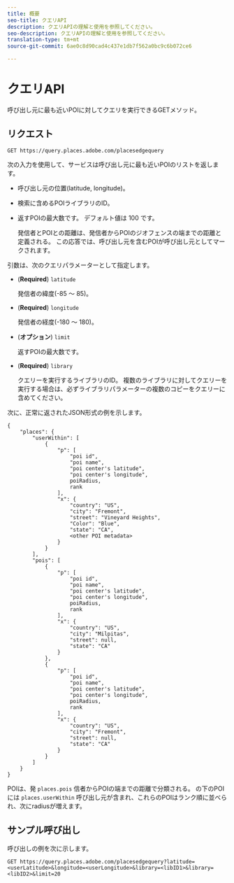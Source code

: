 ```yaml
---
title: 概要
seo-title: クエリAPI
description: クエリAPIの理解と使用を参照してください。
seo-description: クエリAPIの理解と使用を参照してください。
translation-type: tm+mt
source-git-commit: 6ae0c8d90cad4c437e1db7f562a0bc9c6b072ce6

---
```




# クエリAPI

呼び出し元に最も近いPOIに対してクエリを実行できるGETメソッド。

## リクエスト

```text
GET https://query.places.adobe.com/placesedgequery
```

次の入力を使用して、サービスは呼び出し元に最も近いPOIのリストを返します。

* 呼び出し元の位置\(latitude, longitude\)。
* 検索に含めるPOIライブラリのID。
* 返すPOIの最大数です。  デフォルト値は 100 です。

   発信者とPOIとの距離は、発信者からPOIのジオフェンスの端までの距離と定義される。 この応答では、呼び出し元を含むPOIが呼び出し元としてマークされます。

引数は、次のクエリパラメーターとして指定します。

* (**Required**) `latitude`

   発信者の緯度(-85 ～ 85)。
* (**Required**) `longitude`

   発信者の経度(-180 ～ 180)。

* (**オプション**) `limit`

   返すPOIの最大数です。

* (**Required**) `library`

   クエリーを実行するライブラリのID。 複数のライブラリに対してクエリーを実行する場合は、必ずライブラリパラメーターの複数のコピーをクエリーに含めてください。

次に、正常に返されたJSON形式の例を示します。

```markup
{
    "places": {
        "userWithin": [
            {
                "p": [
                    "poi id",
                    "poi name",
                    "poi center's latitude",
                    "poi center's longitude",
                    poiRadius,
                    rank
                ],
                "x": {
                    "country": "US",
                    "city": "Fremont",
                    "street": "Vineyard Heights",
                    "Color": "Blue",
                    "state": "CA",
                    <other POI metadata>
                }
            }
        ],
        "pois": [
            {
                "p": [
                    "poi id",
                    "poi name",
                    "poi center's latitude",
                    "poi center's longitude",
                    poiRadius,
                    rank
                ],
                "x": {
                    "country": "US",
                    "city": "Milpitas",
                    "street": null,
                    "state": "CA"
                }
            },
            {
                "p": [
                    "poi id",
                    "poi name",
                    "poi center's latitude",
                    "poi center's longitude",
                    poiRadius,
                    rank
                ],
                "x": {
                    "country": "US",
                    "city": "Fremont",
                    "street": null,
                    "state": "CA"
                }
            }
        ]
    }
}
```

POIは、発 `places.pois` 信者からPOIの端までの距離で分類される。 の下のPOIには `places.userWithin` 呼び出し元が含まれ、これらのPOIはランク順に並べられ、次にradiusが増えます。

## サンプル呼び出し

呼び出しの例を次に示します。

```text
GET https://query.places.adobe.com/placesedgequery?latitude=<userLatitude>&longitude=<userLongitude>&library=<libID1>&library=<libID2>&limit=20
```
